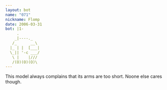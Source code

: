 ```yaml
---
layout: bot
name: "071"
nickname: Flomp
date: 2006-03-31
bot: |1-
     .         
    _|----._   
   /_      __\ 
  |_ | |  [___|
  \_|| '-c ___/
   \ |    |/// 
   /(O)(O)(O)\ 
---
```

This model always complains that its arms are too short.  Noone else cares though.